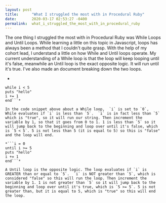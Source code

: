 ```yaml
---
layout: post
title:      "What I struggled the most with in Procedural Ruby"
date:       2020-03-17 02:53:27 -0400
permalink:  what_i_struggled_the_most_with_in_procedural_ruby
---
```



The one thing I struggled the most with in Procedural Ruby was While Loops and Until Loops. While learning a little on this topic in Javascript, loops has always been a method that I couldn't quite grasp. With the help of my cohort lead, I understand a little on how While and Until loops operate. My current understanding of a While loop is that the loop will keep looping until it's false, meanwhile an Until loop is the exact opposite logic. It will run until it's true. I've also made an document breaking down the two loops. 

*
```i = 0
while i < 5
puts "hello"
i += 1
end```*

In the code snippet above about a While loop,  `i` is set to `0`,  While evaluates if `i` is less than `5`.  `i` is in fact less than `5` which is "true", so it will run our string. Then increment the variable by 1, so that it goes from 0 to 1. 1 is less than `5` so it will jump back to the beginning and loop over until it's false, which is `5 < 5`. 5 is not less than 5 (it is equal to 5) so this is "false" and the loop will end.

*```i = 0
until i >= 5
puts "hello"
i += 1
end```*

A Until loop is the opposite logic. The loop evaluates if `i` is GREATER than or equal to `5`.  `i` is NOT greater than `5`, which is considered "false" so this will run the loop. Then increment the variable by 1. 1 is not greater than `5` so it will jump back to the beginning and loop over until it's true, which is `5 >= 5`. 5 is not greater than, but it is equal to 5, which is "true" so this will end the loop. 
